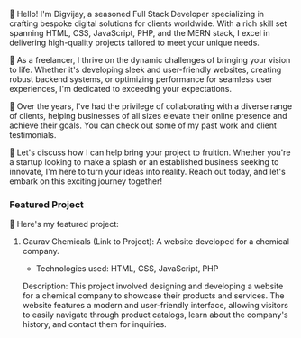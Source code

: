 👋 Hello! I'm Digvijay, a seasoned Full Stack Developer specializing in crafting bespoke digital solutions for clients worldwide. With a rich skill set spanning HTML, CSS, JavaScript, PHP, and the MERN stack, I excel in delivering high-quality projects tailored to meet your unique needs.

🚀 As a freelancer, I thrive on the dynamic challenges of bringing your vision to life. Whether it's developing sleek and user-friendly websites, creating robust backend systems, or optimizing performance for seamless user experiences, I'm dedicated to exceeding your expectations.

💼 Over the years, I've had the privilege of collaborating with a diverse range of clients, helping businesses of all sizes elevate their online presence and achieve their goals. You can check out some of my past work and client testimonials.

🌟 Let's discuss how I can help bring your project to fruition. Whether you're a startup looking to make a splash or an established business seeking to innovate, I'm here to turn your ideas into reality. Reach out today, and let's embark on this exciting journey together!

### Featured Project

🌟 Here's my featured project:

1. Gaurav Chemicals (Link to Project): A website developed for a chemical company.

   - Technologies used: HTML, CSS, JavaScript, PHP
   
   Description: This project involved designing and developing a website for a chemical company to showcase their products and services. The website features a modern and user-friendly interface, allowing visitors to easily navigate through product catalogs, learn about the company's history, and contact them for inquiries.
